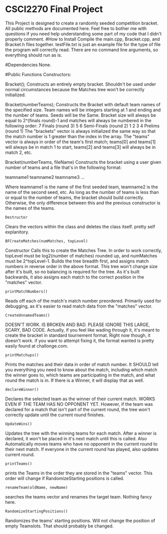 # CSCI2270 Final Project 
This Project is designed to create a randomly seeded competition bracket. All public methods are documented here. Feel free to bother me with questions if you need help understanding some part of my code that I didn't properly comment.
#How to Install
Compile the main.cpp, Bracket.cpp, and Bracket.h files together. testFile.txt is just an example file for the type of file the program will correctly read. There are no command line arguments, so everything should run as is.

#Dependencies
None.

#Public Functions
Constructors:

  Bracket();
    Constructs an entirely empty bracket. Shouldn't be used under normal circumstances because the Matches tree won't be correctly initialized.
    
  Bracket(numberTeams);
    Constructs the Bracket with default team names of the specified size. Team names will be integers starting at 1 and ending and the number of teams. Seeds will be the Same. Bracket size will always be equal to 2^(finals round)-1 and matches will always be numbered in the following order:
          7           Finals (round 3)
       5      6       Semi-Finals (round 2)
     1   2  3   4     Prelims (round 1)
The "brackets" vector is always initialized the same way so that the match number is 1 greater than the index in the array.
The "teams" vector is always in order of the team's first match; teams[0] and teams[1] will always be in match 1 to start, teams[2] and teams[3] will always be in match 2, etc.

  Bracket(numberTeams, fileName)
    Constructs the bracket using a user given number of teams and a file that's in the following format:
    
teamname1
teamname2
teamname3
...

Where teamname1 is the name of the first seeded team, teamname2 is the name of the second seed, etc.
As long as the number of teams is less than or equal to the number of teams, the bracket should build correctly. Otherwise, the only difference between this and the previous constructor is the names of the teams.


    Destructor
  Clears the vectors within the class and deletes the class itself. pretty self explanitory.
  

    BFCreateMatches(numMatches, topLevel)
  Constructor Calls this to create the Matches Tree. In order to work correctly, topLevel must be log2(number of matches) rounded up, and numMatches must be 2^topLevel-1. Builds the tree breadth first, and assigns match numbers in reverse order in the above format. This tree won't change size after it's built, so no balancing is required for the tree. As it's built backwards, it also assigns each match to the correct position in the "matches" vector.
  
  
    printMatchNumbers()
  Reads off each of the match's match number preordered. Primarily used for debugging, as it's easier to read match data from the "matches" vector.
  
  
    CreateUnnamedTeams()
  DOESN'T WORK. IS BROKEN AND BAD. PLEASE IGNORE THIS LARGE, SCARY, BAD CODE.
  Actually, if you feel like wading through it, it's meant to create the bracket in standard tournement format. Right now though, it doesn't work. if you want to attempt fixing it, the format wanted is pretty easily found at challonge.com.
  
  
    printMatchups()
  Prints the matches and their data in order of match number. It SHOULD tell you everything you need to know about the match, including which match the winner goes to, which teams are participating in the match, and what round the match is in. If there is a Winner, it will display that as well.
  
  
    declareWinner()
  Declares the selected team as the winner of their current match. WORKS EVEN IF THE TEAM HAS NO OPPONENT YET. However, if the team was declared for a match that isn't part of the current round, the tree won't correctly update until the current round finishes. 
  
  
    UpdateWins()
  Updates the tree with the winning teams for each match. After a winner is declared, it won't be placed in it's next match until this is called. Also Automatically moves teams who have no opponent in the current round to their next match. If everyone in the current round has played, also updates current round.

    printTeams()
  prints the Teams in the order they are stored in the "teams" vector. This order will change if RandomizeStarting positions is called. 
  
    renameTeam(oldName, newName)
  searches the teams vector and renames the target team. Nothing fancy here.
  
    RandomizeStartingPositions()
  Randomizes the teams' starting positions. Will not change the position of empty Teamslots. That should probably be changed.
  
